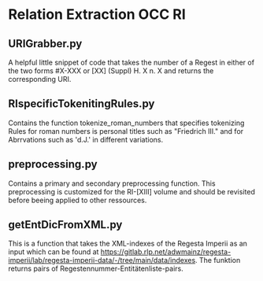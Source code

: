 # Relation Extraction OCC RI


## URIGrabber.py 
A helpful little snippet of code that takes the number of a Regest in either of the two forms #X-XXX or [XX] (Suppl) H. X n. X and returns the corresponding URI.

## RIspecificTokenitingRules.py
Contains the function tokenize_roman_numbers that specifies tokenizing Rules for roman numbers is personal titles such as "Friedrich III." and for Abrrvations such as 'd.J.' in different variations.

## preprocessing.py

Contains a primary and secondary preprocessing function. This preprocessing is customized for the RI-[XIII] volume and should be revisited before beeing applied to other ressources. 

## getEntDicFromXML.py

This is a function that takes the XML-indexes of the Regesta Imperii as an input which can be found at https://gitlab.rlp.net/adwmainz/regesta-imperii/lab/regesta-imperii-data/-/tree/main/data/indexes. The funktion returns pairs of Regestennummer-Entitätenliste-pairs.


